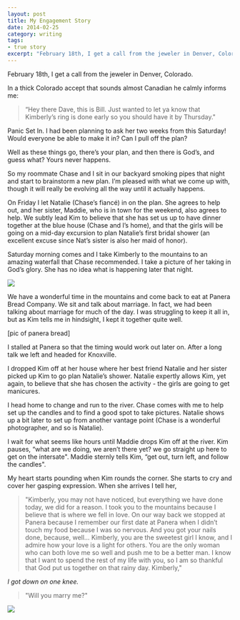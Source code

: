 ```yaml
---
layout: post
title: My Engagement Story
date: 2014-02-25
category: writing
tags:
- true story
excerpt: "February 18th, I get a call from the jeweler in Denver, Colorado. In a thick Colorado accept that sounds almost Canadian he calmly informs me: “Hey there Dave, this is Bill. Just wanted to let ya know that Kimberly’s ring is done early..."
---
```


February 18th, I get a call from the jeweler in Denver, Colorado.

In a thick Colorado accept that sounds almost Canadian he calmly informs me:

>“Hey there Dave, this is Bill. Just wanted to let ya know that Kimberly’s ring is done early so you should have it by Thursday."

Panic Set In. I had been planning to ask her two weeks from this Saturday! Would everyone be able to make it in? Can I pull off the plan?

Well as these things go, there’s your plan, and then there is God’s, and guess what? Yours never happens.

So my roommate Chase and I sit in our backyard smoking pipes that night and start to brainstorm a new plan. I’m pleased with what we come up with, though it will really be evolving all the way until it actually happens.

On Friday I let Natalie (Chase’s fiancé) in on the plan. She agrees to help out, and her sister, Maddie, who is in town for the weekend, also agrees to help. We subtly lead Kim to believe that she has set us up to have dinner together at the blue house (Chase and I’s home), and that the girls will be going on a mid-day excursion to plan Natalie’s first bridal shower (an excellent excuse since Nat’s sister is also her maid of honor).

Saturday morning comes and I take Kimberly to the mountains to an amazing waterfall that Chase recommended. I take a picture of her taking in God’s glory. She has no idea what is happening later that night.

![](http://postachio-images.s3-website-us-east-1.amazonaws.com/e980495d4996c5dc38a17ab93d88d41b.jpg)

We have a wonderful time in the mountains and come back to eat at Panera Bread Company. We sit and talk about marriage. In fact, we had been talking about marriage for much of the day. I was struggling to keep it all in, but as Kim tells me in hindsight, I kept it together quite well.

[pic of panera bread]

I stalled at Panera so that the timing would work out later on. After a long talk we left and headed for Knoxville.

I dropped Kim off at her house where her best friend Natalie and her sister picked up Kim to go plan Natalie’s shower. Natalie expertly allows Kim, yet again, to believe that she has chosen the activity - the girls are going to get manicures.

I head home to change and run to the river. Chase comes with me to help set up the candles and to find a good spot to take pictures. Natalie shows up a bit later to set up from another vantage point (Chase is a wonderful photographer, and so is Natalie).

I wait for what seems like hours until Maddie drops Kim off at the river. Kim pauses, “what are we doing, we aren’t there yet? we go straight up here to get on the intersate". Maddie sternly tells Kim, “get out, turn left, and follow the candles".

My heart starts pounding when Kim rounds the corner. She starts to cry and cover her gasping expression. When she arrives I tell her,

>"Kimberly, you may not have noticed, but everything we have done today, we did for a reason. I took you to the mountains because I believe that is where we fell in love. On our way back we stopped at Panera because I remember our first date at Panera when I didn’t touch my food because I was so nervous. And you got your nails done, because, well… Kimberly, you are the sweetest girl I know, and I admire how your love is a light for others. You are the only woman who can both love me so well and push me to be a better man. I know that I want to spend the rest of my life with you, so I am so thankful that God put us together on that rainy day. Kimberly,"

_I got down on one knee._

>"Will you marry me?"

![](http://postachio-images.s3-website-us-east-1.amazonaws.com/8e159689f3960765645e023acfe7f214.jpg)
